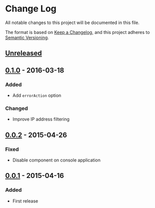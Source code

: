 # Change Log
All notable changes to this project will be documented in this file.

The format is based on [Keep a Changelog](https://keepachangelog.com/en/1.0.0/),
and this project adheres to [Semantic Versioning](https://semver.org/spec/v2.0.0.html).

## [Unreleased]

## [0.1.0] - 2016-03-18
### Added
 - Add `errorAction` option

### Changed
 - Improve IP address filtering

## [0.0.2] - 2015-04-26
### Fixed
 - Disable component on console application 

## [0.0.1]  - 2015-04-16
### Added
 - First release

[Unreleased]: https://github.com/lajax/yii2-http-auth/compare/0.1.0...HEAD
[0.1.0]: https://github.com/lajax/yii2-http-auth/compare/0.0.2...0.1.0
[0.0.2]: https://github.com/lajax/yii2-http-auth/compare/0.0.1...0.0.2
[0.0.1]: https://github.com/lajax/yii2-http-auth/compare/4ed2fc023...0.0.1
